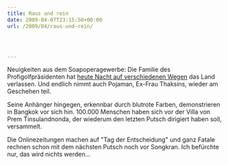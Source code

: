 ```yaml
---
title: Raus und rein
date: 2009-04-07T23:15:50+00:00
url: /2009/04/raus-und-rein/




---
```

Neuigkeiten aus dem Soapoperagewerbe: Die Familie des Profigolfpräsidenten hat [heute Nacht auf verschiedenen Wegen][1] das Land verlassen. Und endlich nimmt auch Pojaman, Ex-Frau Thaksins, wieder am Geschehen teil.

Seine Anhänger hingegen, erkennbar durch blutrote Farben, demonstrieren in Bangkok vor sich hin. 100.000 Menschen haben sich vor der Villa von Prem Tinsulandnonda, der wiederum den letzten Putsch dirigiert haben soll, versammelt.

Die Onlinezeitungen machen auf "Tag der Entscheidung" und ganz Fatale rechnen schon mit dem nächsten Putsch noch vor Songkran. Ich befürchte nur, das wird nichts werden...

 [1]: http://www.nationmultimedia.com/2009/04/08/politics/politics_30099920.php
